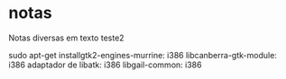 # notas

Notas diversas em texto teste2

sudo apt-get installgtk2-engines-murrine: i386 libcanberra-gtk-module: i386 adaptador de libatk: i386 libgail-common: i386

<html> 
</>

